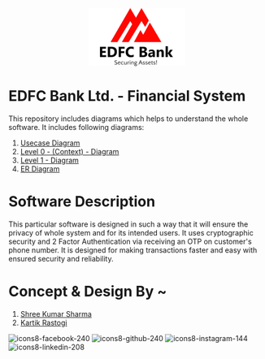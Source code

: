 <p align="center">
  <img src="https://github.com/shreesharma07/EDFC-Bank-Ltd.-Financial-System/blob/master/Images/edfc.png" alt="EDFC Logo">
</p>

# EDFC Bank Ltd. - Financial System 

This repository includes diagrams which helps to understand the whole software.
It includes following diagrams:
1.  [Usecase Diagram](https://github.com/shreesharma07/EDFC-Bank-Ltd.-Financial-System/blob/master/Use%20Case%20Diagram%20-%20(EDFC%20Bank%20Ltd.).png)
2.  [Level 0 - (Context) - Diagram](https://github.com/shreesharma07/EDFC-Bank-Ltd.-Financial-System/blob/master/Context%20Diagram.png)
3.  [Level 1 - Diagram](https://github.com/shreesharma07/EDFC-Bank-Ltd.-Financial-System/blob/master/DFD%20Level%201%20-%20Diagram.png)
4.  [ER Diagram](https://github.com/shreesharma07/EDFC-Bank-Ltd.-Financial-System/blob/master/ER%20Diagram%20-%20(EDFC%20Bank%20Ltd.).png)


# Software Description
This particular software is designed in such a way that it will ensure the privacy of whole system and for its intended users.
It uses cryptographic security and 2 Factor Authentication via receiving an OTP on customer's phone number.
It is designed for making transactions faster and easy with ensured security and reliability. 

# Concept & Design By ~
1. [Shree Kumar Sharma](https://www.linkedin.com/in/shree-kumar-sharma-644167195/)
2. [Kartik Rastogi](https://www.linkedin.com/in/kartik-rastogi-16b825160/)

![icons8-facebook-240](https://user-images.githubusercontent.com/54742998/118108502-b2a22280-b3fd-11eb-8b81-5db559d8a22b.png)
![icons8-github-240](https://user-images.githubusercontent.com/54742998/118108506-b3d34f80-b3fd-11eb-87fc-2bcb554c3329.png)
![icons8-instagram-144](https://user-images.githubusercontent.com/54742998/118108508-b46be600-b3fd-11eb-85e3-52f54d214653.png)
![icons8-linkedin-208](https://user-images.githubusercontent.com/54742998/118108511-b5047c80-b3fd-11eb-9009-30006145208e.png)
